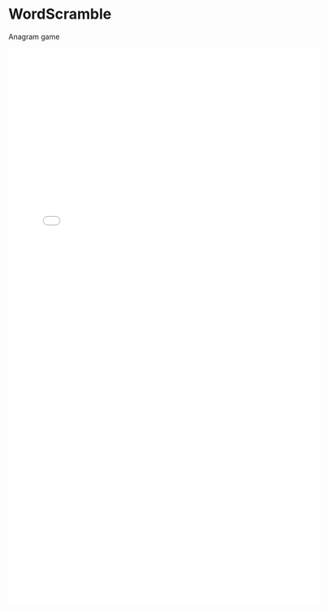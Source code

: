 # WordScramble
Anagram game

<iframe src='//gifs.com/embed/lOz6P1' frameborder='0' scrolling='no' width='616px' height='1096px' style='-webkit-backface-visibility: hidden;-webkit-transform: scale(1);' ></iframe>
